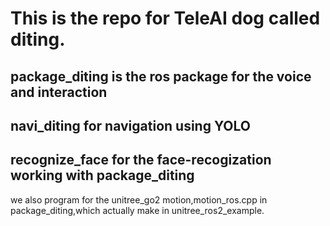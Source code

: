 # This is the repo for TeleAI dog called diting.
## package_diting is the ros package for the voice and interaction
## navi_diting for navigation using YOLO
## recognize_face for the face-recogization working with package_diting
we also program for the unitree_go2 motion,motion_ros.cpp in package_diting,which actually make in unitree_ros2_example.
